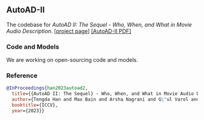 ## AutoAD-II 
The codebase for *AutoAD II: The Sequel - Who, When, and What in Movie Audio Description*.
[[project page]](https://www.robots.ox.ac.uk/~vgg/research/autoad/)
[[AutoAD-II PDF]](https://www.robots.ox.ac.uk/~vgg/publications/2023/Han23a/han23a.pdf)

### Code and Models
We are working on open-sourcing code and models.

### Reference
```bibtex
@InProceedings{han2023autoad2,
  title={{AutoAD II: The Sequel} - Who, When, and What in Movie Audio Description},  
  author={Tengda Han and Max Bain and Arsha Nagrani and G\"ul Varol and Weidi Xie and Andrew Zisserman},  
  booktitle={ICCV},  
  year={2023}}
```
